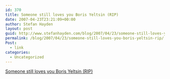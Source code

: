 ```yaml
---
id: 370
title: Someone still loves you Boris Yeltsin (RIP)
date: 2007-04-23T23:21:09+00:00
author: Stefan Hayden
layout: post
guid: http://www.stefanhayden.com/blog/2007/04/23/someone-still-loves-you-boris-yeltsin-rip/
permalink: /blog/2007/04/23/someone-still-loves-you-boris-yeltsin-rip/
Post:
  - link
categories:
  - Uncategorized
---
```

<p><a href="http://www.buzzfeed.com/buzz/Remembering_Boris_Yeltsin">Someone still loves you Boris Yeltsin (RIP)</a>
</p>
